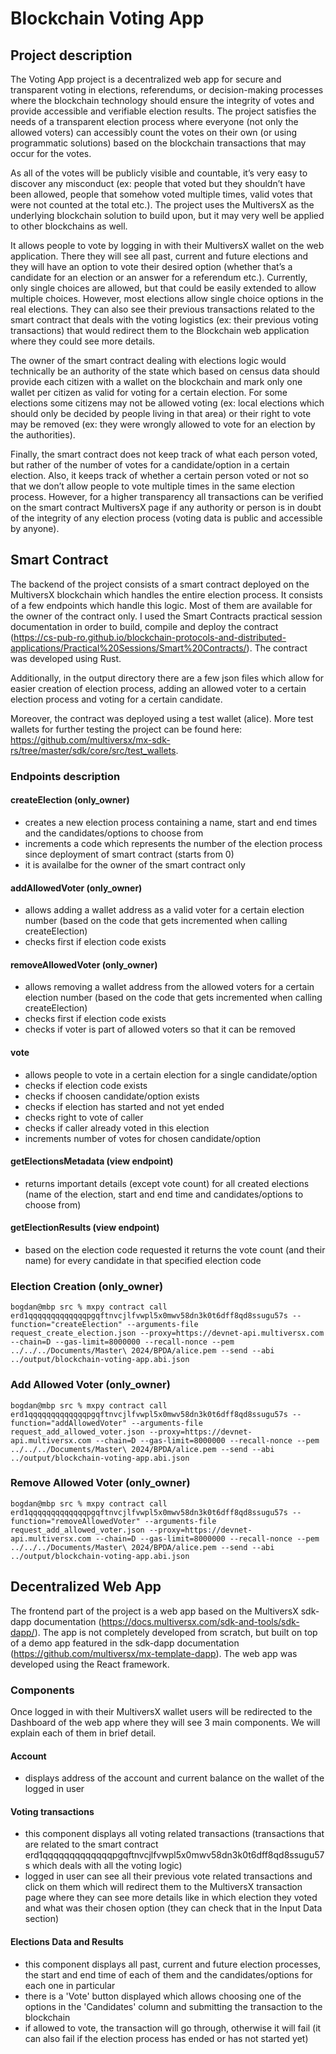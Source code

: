 # Blockchain Voting App

## Project description

The Voting App project is a decentralized web app for secure and transparent voting in elections, referendums, or decision-making processes where the blockchain technology should ensure the integrity of votes and provide accessible and verifiable election results. The project satisfies the needs of a transparent election process where everyone (not only the allowed voters) can accessibly count the votes on their own (or using programmatic solutions) based on the blockchain transactions that may occur for the votes.

As all of the votes will be publicly visible and countable, it’s very easy to discover any misconduct (ex: people that voted but they shouldn’t have been allowed, people that somehow voted multiple times, valid votes that were not counted at the total etc.). The project uses the MultiversX as the underlying blockchain solution to build upon, but it may very well be applied to other blockchains as well.

It allows people to vote by logging in with their MultiversX wallet on the web application. There they will see all past, current and future elections and they will have an option to vote their desired option (whether that’s a candidate for an election or an answer for a referendum etc.). Currently, only single choices are allowed, but that could be easily extended to allow multiple choices. However, most elections allow single choice options in the real elections. They can also see their previous transactions related to the smart contract that deals with the voting logistics (ex: their previous voting transactions) that would redirect them to the Blockchain web application where they could see more details.

The owner of the smart contract dealing with elections logic would technically be an authority of the state which based on census data should provide each citizen with a wallet on the blockchain and mark only one wallet per citizen as valid for voting for a certain election. For some elections some citizens may not be allowed voting (ex: local elections which should only be decided by people living in that area) or their right to vote may be removed (ex: they were wrongly allowed to vote for an election by the authorities).

Finally, the smart contract does not keep track of what each person voted, but rather of the number of votes for a candidate/option in a certain election. Also, it keeps track of whether a certain person voted or not so that we don’t allow people to vote multiple times in the same election process. However, for a higher transparency all transactions can be verified on the smart contract MultiversX page if any authority or person is in doubt of the integrity of any election process (voting data is public and accessible by anyone).


## Smart Contract

The backend of the project consists of a smart contract deployed on the MultiversX blockchain which handles the entire election process. It consists of a few endpoints which handle this logic. Most of them are available for the owner of the contract only. I used the Smart Contracts practical session documentation in order to build, compile and deploy the contract (https://cs-pub-ro.github.io/blockchain-protocols-and-distributed-applications/Practical%20Sessions/Smart%20Contracts/). The contract was developed using Rust.

Additionally, in the output directory there are a few json files which allow for easier creation of election process, adding an allowed voter to a certain election process and voting for a certain candidate.

Moreover, the contract was deployed using a test wallet (alice). More test wallets for further testing the project can be found here: https://github.com/multiversx/mx-sdk-rs/tree/master/sdk/core/src/test_wallets.

### Endpoints description

#### createElection (only_owner)
- creates a new election process containing a name, start and end times and the candidates/options to choose from
- increments a code which represents the number of the election process since deployment of smart contract (starts from 0)
- it is availalbe for the owner of the smart contract only

#### addAllowedVoter (only_owner)
- allows adding a wallet address as a valid voter for a certain election number (based on the code that gets incremented when calling createElection)
- checks first if election code exists

#### removeAllowedVoter (only_owner)
- allows removing a wallet address from the allowed voters for a certain election number (based on the code that gets incremented when calling createElection)
- checks first if election code exists
- checks if voter is part of allowed voters so that it can be removed

#### vote
- allows people to vote in a certain election for a single candidate/option
- checks if election code exists
- checks if choosen candidate/option exists
- checks if election has started and not yet ended
- checks right to vote of caller
- checks if caller already voted in this election
- increments number of votes for chosen candidate/option

#### getElectionsMetadata (view endpoint)
- returns important details (except vote count) for all created elections (name of the election, start and end time and candidates/options to choose from)

#### getElectionResults (view endpoint)
- based on the election code requested it returns the vote count (and their name) for every candidate in that specified election code

### Election Creation (only_owner)
`bogdan@mbp src % mxpy contract call erd1qqqqqqqqqqqqqpgqftnvcjlfvwpl5x0mwv58dn3k0t6dff8qd8ssugu57s --function="createElection" --arguments-file request_create_election.json --proxy=https://devnet-api.multiversx.com --chain=D --gas-limit=8000000 --recall-nonce --pem ../../../Documents/Master\ 2024/BPDA/alice.pem --send --abi ../output/blockchain-voting-app.abi.json`

### Add Allowed Voter (only_owner)
`bogdan@mbp src % mxpy contract call erd1qqqqqqqqqqqqqpgqftnvcjlfvwpl5x0mwv58dn3k0t6dff8qd8ssugu57s --function="addAllowedVoter" --arguments-file request_add_allowed_voter.json --proxy=https://devnet-api.multiversx.com --chain=D --gas-limit=8000000 --recall-nonce --pem ../../../Documents/Master\ 2024/BPDA/alice.pem --send --abi ../output/blockchain-voting-app.abi.json`

### Remove Allowed Voter (only_owner)
`bogdan@mbp src % mxpy contract call erd1qqqqqqqqqqqqqpgqftnvcjlfvwpl5x0mwv58dn3k0t6dff8qd8ssugu57s --function="removeAllowedVoter" --arguments-file request_add_allowed_voter.json --proxy=https://devnet-api.multiversx.com --chain=D --gas-limit=8000000 --recall-nonce --pem ../../../Documents/Master\ 2024/BPDA/alice.pem --send --abi ../output/blockchain-voting-app.abi.json`

## Decentralized Web App

The frontend part of the project is a web app based on the MultiversX sdk-dapp documentation (https://docs.multiversx.com/sdk-and-tools/sdk-dapp/). The app is not completely developed from scratch, but built on top of a demo app featured in the sdk-dapp documentation (https://github.com/multiversx/mx-template-dapp). The web app was developed using the React framework.

### Components
Once logged in with their MultiversX wallet users will be redirected to the Dashboard of the web app where they will see 3 main components. We will explain each of them in brief detail.

#### Account
- displays address of the account and current balance on the wallet of the logged in user

#### Voting transactions
- this component displays all voting related transactions (transactions that are related to the smart contract erd1qqqqqqqqqqqqqpgqftnvcjlfvwpl5x0mwv58dn3k0t6dff8qd8ssugu57s which deals with all the voting logic)
- logged in user can see all their previous vote related transactions and click on them which will redirect them to the MultiversX transaction page where they can see more details like in which election they voted and what was their chosen option (they can check that in the Input Data section)

#### Elections Data and Results
- this component displays all past, current and future election processes, the start and end time of each of them and the candidates/options for each one in particular
- there is a 'Vote' button displayed which allows choosing one of the options in the 'Candidates' column and submitting the transaction to the blockchain
- if allowed to vote, the transaction will go through, otherwise it will fail (it can also fail if the election process has ended or has not started yet)

